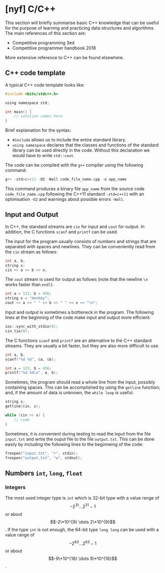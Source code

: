 # \[nyf\] C/C++

This section will briefly summarise basic C++ knowledge that can be useful for the purpose of learning and practicing data structures and algorithms. The main references of this section are:

- Competitive programming 3ed
- Competitive programmer handbook 2018

More extensive reference to C++ can be found elsewhere. 


## C++ code template
A typical C++ code template looks like:

```c
#include <bits/stdc++.h>

using namespace std;

int main() {
    // solution comes here
}
```

Brief explaination for the syntax:

- `#include` allows us to include the entire standard library.
- `using namespace` declares that the classes and functions of the standard library can be used directly in the code. Without this declaration we would have to write `std::cout`.

The code can be compiled with the `g++` compiler using the following command:

```c
g++ -std=c++11 -O2 -Wall code_file_name.cpp -o app_name
```

This command produces a binary file `app_name` from the source code `code_file_name.cpp` following the C++11 standard `-std=c++11` with an optimisation `-O2` and warnings about possible errors `-Wall`.


## Input and Output
In C++, the standard streams are `cin` for input and `cout` for output. In addition, the C functions `scanf` and `printf` can be used.

The input for the program usually consists of numbers and strings that are separated with spaces and newlines. They can be conveniently read from the `cin` stream as follows:

```c
int a, b;
string x;
cin >> a >> b >> x;
```

The `cout` stream is used for output as follows (note that the newline `\n` works faster than `endl`):

```c
int a = 123, b = 456;
string x = "monkey";
cout << a << " " << b << " " << x << "\n";
```

Input and output is sometimes a bottleneck in the program. The following lines at the beginning of the code make input and output more efficient:

```c
ios::sync_with_stdio(0);
cin.tie(0);
```


The C functions `scanf` and `printf` are an alternative to the C++ standard streams. They are usually a bit faster, but they are also more difficult to use.

```c
int a, b;
scanf("%d %d", &a, &b);

int a = 123, b = 456;
printf("%d %d\n", a, b);
```

Sometimes, the program should read a whole line from the input, possibly containing spaces. This can be accomplished by using the `getline` function; and, if the amount of data is unknown, the `while loop` is useful:

```c
string s;
getline(cin, s);

while (cin >> x) {
    // code
}
```

Sometimes, it is convenient during testing to read the input from the file `input.txt` and wrtie the ouput file to the file `output.txt`. This can be done easily by including the following lines to the beginneing of the code:

```c
freopen("input.txt", "r", stdin);
freopen("output.txt", "w", stdout);
```


## Numbers `int`, `long`, `float`
### Integers
The most used integer type is `int` which is 32-bit type with a value range of $$-2^{31} \dots 2^{31}-1$$ or about $$-2\*10^{9} \dots 2\*10^{9}$$. If the type `int` is not enough, the 64-bit type `long long` can be used with a value range of $$-2^{63} \dots 2^{63}-1$$ or about $$-9\*10^{18} \dots 9\*10^{18}$$.












